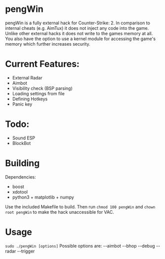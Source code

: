 
# pengWin
pengWin is a fully external hack for Counter-Strike\: 2.
In comparison to internal cheats (e.g. AimTux) it does not inject any code into the game.
Unlike other external hacks it does not write to the games memory at all.
You also have the option to use a kernel module for accessing the game's memory which further increases security.

# Current Features:
- External Radar
- Aimbot
- Visibility check (BSP parsing)
- Loading settings from file
- Defining Hotkeys
- Panic key

# Todo:
- Sound ESP
- BlockBot

# Building
Dependencies:
- boost
- xdotool
- python3 + matplotlib + numpy

Use the included Makefile to build.
Then run `chmod 100 pengWin` and `chown root pengWin` to make the hack unaccessible for VAC.

# Usage
`sudo ./pengWin [options]`
Possible options are:
--aimbot
--bhop
--debug
--radar
--trigger
